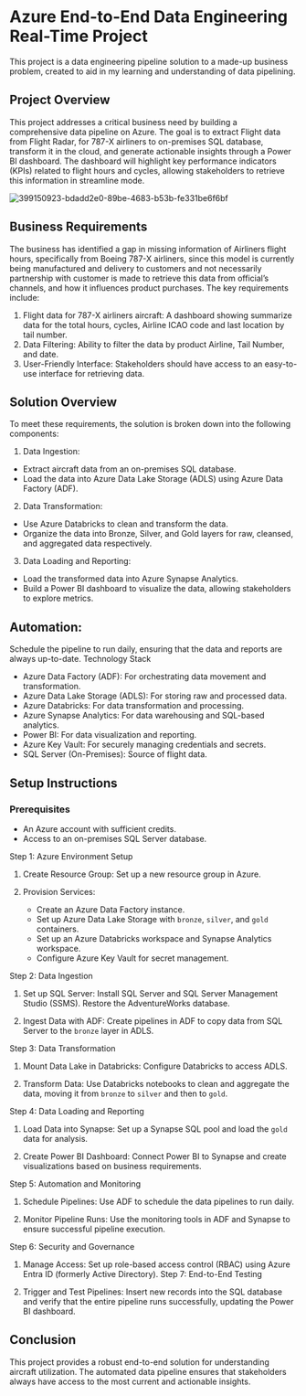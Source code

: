 # Azure End-to-End Data Engineering Real-Time Project
This project is a data engineering pipeline solution to a made-up business problem, created to aid in my learning and understanding of data pipelining.

## Project Overview
This project addresses a critical business need by building a comprehensive data pipeline on Azure. The goal is to extract Flight data from Flight Radar, for 787-X airliners to on-premises SQL database, transform it in the cloud, and generate actionable insights through a Power BI dashboard. The dashboard will highlight key performance indicators (KPIs) related to flight hours and cycles, allowing stakeholders to retrieve this information in streamline mode.

![399150923-bdadd2e0-89be-4683-b53b-fe331be6f6bf](https://github.com/user-attachments/assets/1312d397-be03-46f8-af20-1be2919b12a3)

## Business Requirements
The business has identified a gap in missing information of Airliners flight hours, specifically from Boeing 787-X airliners, since this model is currently being manufactured and delivery to customers and not necessarily partnership with customer is made to retrieve this data from official’s channels, and how it influences product purchases. The key requirements include:

1. Flight data for 787-X airliners aircraft: A dashboard showing summarize data for the total hours, cycles, Airline ICAO code and last location by tail number.
2. Data Filtering: Ability to filter the data by product Airline, Tail Number, and date.
3. User-Friendly Interface: Stakeholders should have access to an easy-to-use interface for retrieving data.

## Solution Overview
To meet these requirements, the solution is broken down into the following components:

1. Data Ingestion:
  - Extract aircraft data from an on-premises SQL database.
  - Load the data into Azure Data Lake Storage (ADLS) using Azure Data Factory (ADF).

2. Data Transformation:

  - Use Azure Databricks to clean and transform the data.
  - Organize the data into Bronze, Silver, and Gold layers for raw, cleansed, and aggregated data respectively.

3. Data Loading and Reporting:
   
- Load the transformed data into Azure Synapse Analytics.
- Build a Power BI dashboard to visualize the data, allowing stakeholders to explore metrics.

## Automation:

Schedule the pipeline to run daily, ensuring that the data and reports are always up-to-date.
Technology Stack
- Azure Data Factory (ADF): For orchestrating data movement and transformation.
- Azure Data Lake Storage (ADLS): For storing raw and processed data.
- Azure Databricks: For data transformation and processing.
- Azure Synapse Analytics: For data warehousing and SQL-based analytics.
- Power BI: For data visualization and reporting.
- Azure Key Vault: For securely managing credentials and secrets.
- SQL Server (On-Premises): Source of flight data.

## Setup Instructions
### Prerequisites
- An Azure account with sufficient credits.
- Access to an on-premises SQL Server database.
  
Step 1: Azure Environment Setup

1. Create Resource Group: Set up a new resource group in Azure.
   
3. Provision Services:
   - Create an Azure Data Factory instance.
   - Set up Azure Data Lake Storage with `bronze`, `silver`, and `gold` containers.
   - Set up an Azure Databricks workspace and Synapse Analytics workspace.
   - Configure Azure Key Vault for secret management.
     
Step 2: Data Ingestion

  1. Set up SQL Server: Install SQL Server and SQL Server Management Studio (SSMS). Restore the AdventureWorks database.
   
  3. Ingest Data with ADF: Create pipelines in ADF to copy data from SQL Server to the `bronze` layer in ADLS.
   
Step 3: Data Transformation

  1. Mount Data Lake in Databricks: Configure Databricks to access ADLS.
   
  3. Transform Data: Use Databricks notebooks to clean and aggregate the data, moving it from `bronze` to `silver` and then to `gold`.
   
Step 4: Data Loading and Reporting

  1. Load Data into Synapse: Set up a Synapse SQL pool and load the `gold` data for analysis.
   
  3. Create Power BI Dashboard: Connect Power BI to Synapse and create visualizations based on business requirements.
   
Step 5: Automation and Monitoring

  1. Schedule Pipelines: Use ADF to schedule the data pipelines to run daily.
     
  3. Monitor Pipeline Runs: Use the monitoring tools in ADF and Synapse to ensure successful pipeline execution.
     
Step 6: Security and Governance

  1. Manage Access: Set up role-based access control (RBAC) using Azure Entra ID (formerly Active Directory).
Step 7: End-to-End Testing

  2. Trigger and Test Pipelines: Insert new records into the SQL database and verify that the entire pipeline runs successfully, updating the Power BI dashboard.
     
## Conclusion

This project provides a robust end-to-end solution for understanding aircraft utilization. The automated data pipeline ensures that stakeholders always have access to the most current and actionable insights.
